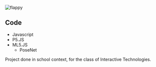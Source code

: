 ![flappy](https://user-images.githubusercontent.com/100167282/161455434-1aed20ca-e2d9-4759-8139-a4a9fdce0e65.png)

## Code

* Javascript
* P5.JS
* ML5.JS
  - PoseNet

Project done in school context, for the class of Interactive Technologies.
